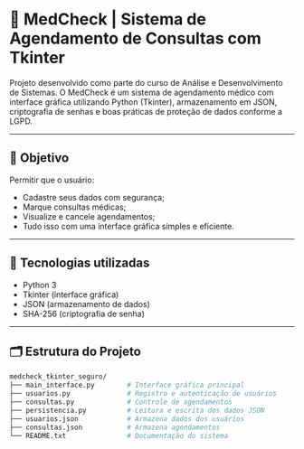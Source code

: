 
# 💊 MedCheck | Sistema de Agendamento de Consultas com Tkinter

Projeto desenvolvido como parte do curso de Análise e Desenvolvimento de Sistemas. O MedCheck é um sistema de agendamento médico com interface gráfica utilizando Python (Tkinter), armazenamento em JSON, criptografia de senhas e boas práticas de proteção de dados conforme a LGPD.

---

## 🧠 Objetivo

Permitir que o usuário:
- Cadastre seus dados com segurança;
- Marque consultas médicas;
- Visualize e cancele agendamentos;
- Tudo isso com uma interface gráfica simples e eficiente.

---

## 🔧 Tecnologias utilizadas

- Python 3
- Tkinter (interface gráfica)
- JSON (armazenamento de dados)
- SHA-256 (criptografia de senha)

---

## 🗂 Estrutura do Projeto

```bash
medcheck_tkinter_seguro/
├── main_interface.py        # Interface gráfica principal
├── usuarios.py              # Registro e autenticação de usuários
├── consultas.py             # Controle de agendamentos
├── persistencia.py          # Leitura e escrita dos dados JSON
├── usuarios.json            # Armazena dados dos usuários
├── consultas.json           # Armazena agendamentos
└── README.txt               # Documentação do sistema
